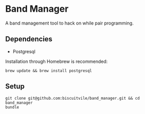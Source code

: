# Band Manager

A band management tool to hack on while pair programming.

## Dependencies

 * Postgresql

Installation through Homebrew is recommended:

```
brew update && brew install postgresql
```

## Setup

```
git clone git@github.com:biscuitvile/band_manager.git && cd band_manager
bundle
```
